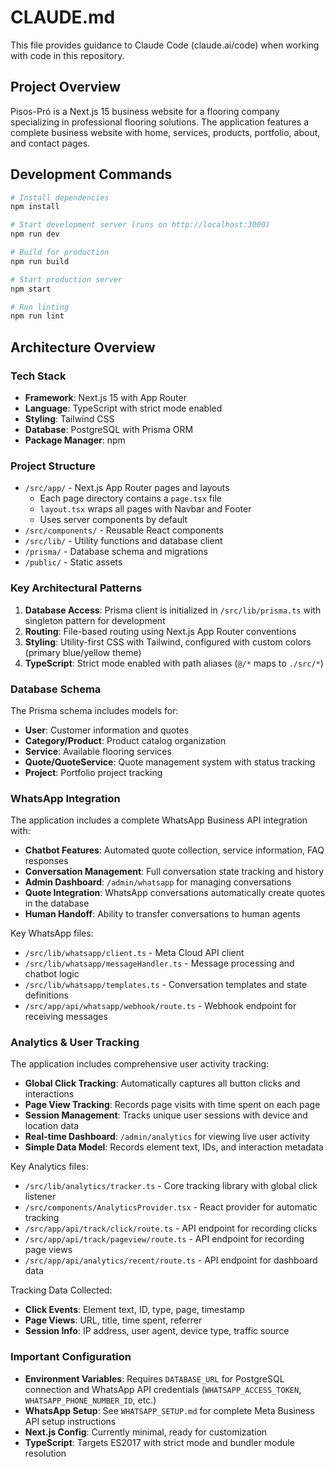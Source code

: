 # CLAUDE.md

This file provides guidance to Claude Code (claude.ai/code) when working with code in this repository.

## Project Overview

Pisos-Pró is a Next.js 15 business website for a flooring company specializing in professional flooring solutions. The application features a complete business website with home, services, products, portfolio, about, and contact pages.

## Development Commands

```bash
# Install dependencies
npm install

# Start development server (runs on http://localhost:3000)
npm run dev

# Build for production
npm run build

# Start production server
npm start

# Run linting
npm run lint
```

## Architecture Overview

### Tech Stack
- **Framework**: Next.js 15 with App Router
- **Language**: TypeScript with strict mode enabled
- **Styling**: Tailwind CSS
- **Database**: PostgreSQL with Prisma ORM
- **Package Manager**: npm

### Project Structure
- `/src/app/` - Next.js App Router pages and layouts
  - Each page directory contains a `page.tsx` file
  - `layout.tsx` wraps all pages with Navbar and Footer
  - Uses server components by default
- `/src/components/` - Reusable React components
- `/src/lib/` - Utility functions and database client
- `/prisma/` - Database schema and migrations
- `/public/` - Static assets

### Key Architectural Patterns

1. **Database Access**: Prisma client is initialized in `/src/lib/prisma.ts` with singleton pattern for development
2. **Routing**: File-based routing using Next.js App Router conventions
3. **Styling**: Utility-first CSS with Tailwind, configured with custom colors (primary blue/yellow theme)
4. **TypeScript**: Strict mode enabled with path aliases (`@/*` maps to `./src/*`)

### Database Schema
The Prisma schema includes models for:
- **User**: Customer information and quotes
- **Category/Product**: Product catalog organization
- **Service**: Available flooring services
- **Quote/QuoteService**: Quote management system with status tracking
- **Project**: Portfolio project tracking

### WhatsApp Integration
The application includes a complete WhatsApp Business API integration with:
- **Chatbot Features**: Automated quote collection, service information, FAQ responses
- **Conversation Management**: Full conversation state tracking and history
- **Admin Dashboard**: `/admin/whatsapp` for managing conversations
- **Quote Integration**: WhatsApp conversations automatically create quotes in the database
- **Human Handoff**: Ability to transfer conversations to human agents

Key WhatsApp files:
- `/src/lib/whatsapp/client.ts` - Meta Cloud API client
- `/src/lib/whatsapp/messageHandler.ts` - Message processing and chatbot logic
- `/src/lib/whatsapp/templates.ts` - Conversation templates and state definitions
- `/src/app/api/whatsapp/webhook/route.ts` - Webhook endpoint for receiving messages

### Analytics & User Tracking
The application includes comprehensive user activity tracking:
- **Global Click Tracking**: Automatically captures all button clicks and interactions
- **Page View Tracking**: Records page visits with time spent on each page
- **Session Management**: Tracks unique user sessions with device and location data
- **Real-time Dashboard**: `/admin/analytics` for viewing live user activity
- **Simple Data Model**: Records element text, IDs, and interaction metadata

Key Analytics files:
- `/src/lib/analytics/tracker.ts` - Core tracking library with global click listener
- `/src/components/AnalyticsProvider.tsx` - React provider for automatic tracking
- `/src/app/api/track/click/route.ts` - API endpoint for recording clicks
- `/src/app/api/track/pageview/route.ts` - API endpoint for recording page views
- `/src/app/api/analytics/recent/route.ts` - API endpoint for dashboard data

Tracking Data Collected:
- **Click Events**: Element text, ID, type, page, timestamp
- **Page Views**: URL, title, time spent, referrer
- **Session Info**: IP address, user agent, device type, traffic source

### Important Configuration
- **Environment Variables**: Requires `DATABASE_URL` for PostgreSQL connection and WhatsApp API credentials (`WHATSAPP_ACCESS_TOKEN`, `WHATSAPP_PHONE_NUMBER_ID`, etc.)
- **WhatsApp Setup**: See `WHATSAPP_SETUP.md` for complete Meta Business API setup instructions
- **Next.js Config**: Currently minimal, ready for customization
- **TypeScript**: Targets ES2017 with strict mode and bundler module resolution